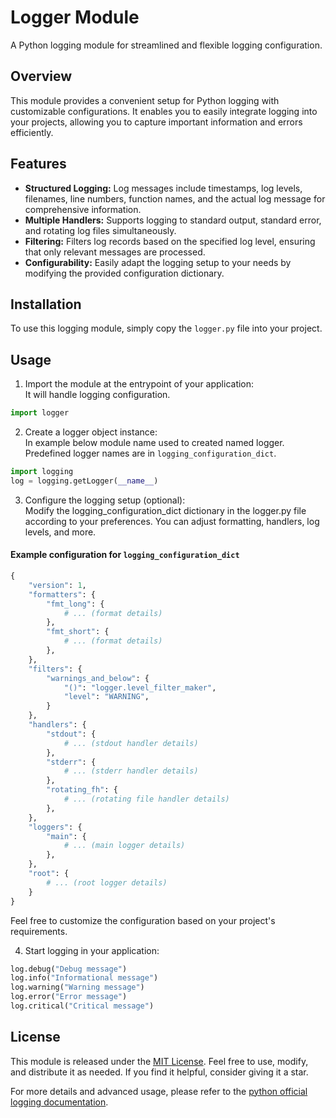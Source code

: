 # Logger Module

A Python logging module for streamlined and flexible logging configuration.

## Overview

This module provides a convenient setup for Python logging with customizable configurations. It enables you to easily
integrate logging into your projects, allowing you to capture important information and errors efficiently.

## Features

- **Structured Logging:** Log messages include timestamps, log levels, filenames, line numbers, function names, and the
  actual log message for comprehensive information.
- **Multiple Handlers:** Supports logging to standard output, standard error, and rotating log files simultaneously.
- **Filtering:** Filters log records based on the specified log level, ensuring that only relevant messages are
  processed.
- **Configurability:** Easily adapt the logging setup to your needs by modifying the provided configuration dictionary.

## Installation

To use this logging module, simply copy the `logger.py` file into your project.

## Usage

1. Import the module at the entrypoint of your application:  
  It will handle logging configuration.

```python
import logger
```

2. Create a logger object instance:  
   In example below module name used to created named logger.
   Predefined logger names are in `logging_configuration_dict`.

```python
import logging
log = logging.getLogger(__name__)
```

3. Configure the logging setup (optional):  
   Modify the logging_configuration_dict dictionary in the logger.py file according to your preferences.
   You can adjust formatting, handlers, log levels, and more.

#### Example configuration for `logging_configuration_dict`

```python
{
    "version": 1,
    "formatters": {
        "fmt_long": {
            # ... (format details)
        },
        "fmt_short": {
            # ... (format details)
        },
    },
    "filters": {
        "warnings_and_below": {
            "()": "logger.level_filter_maker",
            "level": "WARNING",
        }
    },
    "handlers": {
        "stdout": {
            # ... (stdout handler details)
        },
        "stderr": {
            # ... (stderr handler details)
        },
        "rotating_fh": {
            # ... (rotating file handler details)
        },
    },
    "loggers": {
        "main": {
            # ... (main logger details)
        },
    },
    "root": {
        # ... (root logger details)
    }
}
```

Feel free to customize the configuration based on your project's requirements.

4. Start logging in your application:

```python
log.debug("Debug message")
log.info("Informational message")
log.warning("Warning message")
log.error("Error message")
log.critical("Critical message")
```

## License

This module is released under the [MIT License](LICENSE). 
Feel free to use, modify, and distribute it as needed. 
If you find it helpful, consider giving it a star.

For more details and advanced usage, please refer to the [python official logging documentation](https://docs.python.org/3/library/logging.html).